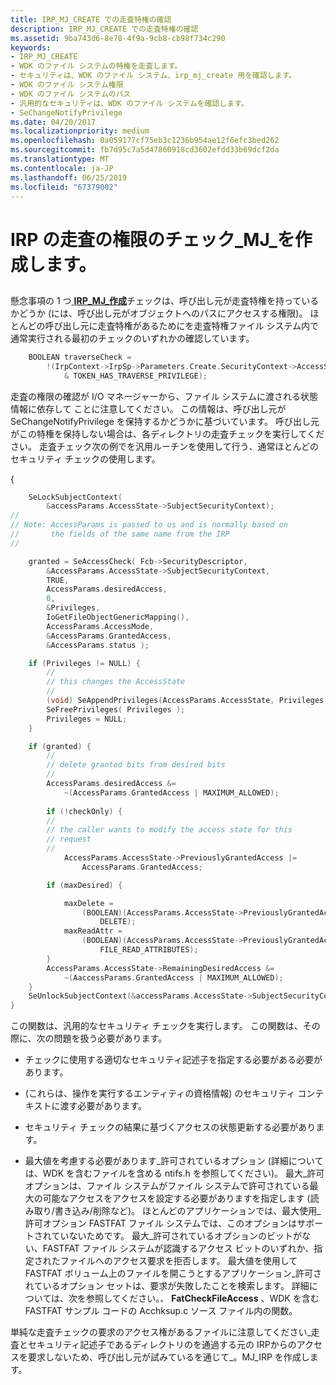 ```yaml
---
title: IRP_MJ_CREATE での走査特権の確認
description: IRP_MJ_CREATE での走査特権の確認
ms.assetid: 9ba743d6-8e78-4f9a-9cb8-cb98f734c290
keywords:
- IRP_MJ_CREATE
- WDK のファイル システムの特権を走査します。
- セキュリティは、WDK のファイル システム、irp_mj_create 用を確認します。
- WDK のファイル システム権限
- WDK のファイル システムのパス
- 汎用的なセキュリティは、WDK のファイル システムを確認します。
- SeChangeNotifyPrivilege
ms.date: 04/20/2017
ms.localizationpriority: medium
ms.openlocfilehash: 0a059177cf75eb3c1236b954ae12f6efc3bed262
ms.sourcegitcommit: fb7d95c7a5d47860918cd3602efdd33b69dcf2da
ms.translationtype: MT
ms.contentlocale: ja-JP
ms.lasthandoff: 06/25/2019
ms.locfileid: "67379002"
---
```

# <a name="checking-for-traverse-privilege-on-irpmjcreate"></a>IRP の走査の権限のチェック\_MJ\_を作成します。


## <span id="ddk_checking_for_traverse_privilege_on_irp_mj_create_if"></span><span id="DDK_CHECKING_FOR_TRAVERSE_PRIVILEGE_ON_IRP_MJ_CREATE_IF"></span>


懸念事項の 1 つ[ **IRP\_MJ\_作成**](https://docs.microsoft.com/windows-hardware/drivers/ifs/irp-mj-create)チェックは、呼び出し元が走査特権を持っているかどうか (には、呼び出し元がオブジェクトへのパスにアクセスする権限)。 ほとんどの呼び出し元に走査特権があるためにを走査特権ファイル システム内で通常実行される最初のチェックのいずれかの確認しています。

```cpp
    BOOLEAN traverseCheck = 
        !(IrpContext->IrpSp->Parameters.Create.SecurityContext->AccessState->Flags
            & TOKEN_HAS_TRAVERSE_PRIVILEGE);
```

走査の権限の確認が I/O マネージャーから、ファイル システムに渡される状態情報に依存して ことに注意してください。 この情報は、呼び出し元が SeChangeNotifyPrivilege を保持するかどうかに基づいています。 呼び出し元がこの特権を保持しない場合は、各ディレクトリの走査チェックを実行してください。 走査チェック次の例でを汎用ルーチンを使用して行う、通常ほとんどのセキュリティ チェックの使用します。

{

```cpp
    SeLockSubjectContext(
        &accessParams.AccessState->SubjectSecurityContext);
//
// Note: AccessParams is passed to us and is normally based on
//       the fields of the same name from the IRP
//

    granted = SeAccessCheck( Fcb->SecurityDescriptor,
        &AccessParams.AccessState->SubjectSecurityContext,
        TRUE,
        AccessParams.desiredAccess,
        0,
        &Privileges,
        IoGetFileObjectGenericMapping(),
        AccessParams.AccessMode,
        &AccessParams.GrantedAccess,
        &AccessParams.status );

    if (Privileges != NULL) {
        //
        // this changes the AccessState
        //
        (void) SeAppendPrivileges(AccessParams.AccessState, Privileges );
        SeFreePrivileges( Privileges );
        Privileges = NULL;
    }

    if (granted) {
        //
        // delete granted bits from desired bits
        //
        AccessParams.desiredAccess &= 
            ~(AccessParams.GrantedAccess | MAXIMUM_ALLOWED);
 
        if (!checkOnly) {
        //
        // the caller wants to modify the access state for this 
        // request
        //
            AccessParams.AccessState->PreviouslyGrantedAccess |= 
                AccessParams.GrantedAccess;

        if (maxDesired) {

            maxDelete = 
                (BOOLEAN)(AccessParams.AccessState->PreviouslyGrantedAccess & 
                    DELETE);
            maxReadAttr = 
                (BOOLEAN)(AccessParams.AccessState->PreviouslyGrantedAccess & 
                    FILE_READ_ATTRIBUTES);
        }
        AccessParams.AccessState->RemainingDesiredAccess &= 
            ~(AaccessParams.GrantedAccess | MAXIMUM_ALLOWED);
    }
    SeUnlockSubjectContext(&accessParams.AccessState->SubjectSecurityContext);  
}
```

この関数は、汎用的なセキュリティ チェックを実行します。 この関数は、その際に、次の問題を扱う必要があります。

-   チェックに使用する適切なセキュリティ記述子を指定する必要がある必要があります。

-   (これらは、操作を実行するエンティティの資格情報) のセキュリティ コンテキストに渡す必要があります。

-   セキュリティ チェックの結果に基づくアクセスの状態更新する必要があります。

-   最大値を考慮する必要があります\_許可されているオプション (詳細については、WDK を含むファイルを含める ntifs.h を参照してください)。 最大\_許可オプションは、ファイル システムがファイル システムで許可されている最大の可能なアクセスをアクセスを設定する必要がありますを指定します (読み取り/書き込み/削除など)。 ほとんどのアプリケーションでは、最大使用\_許可オプション FASTFAT ファイル システムでは、このオプションはサポートされていないためです。 最大\_許可されているオプションのビットがない、FASTFAT ファイル システムが認識するアクセス ビットのいずれか、指定されたファイルへのアクセス要求を拒否します。 最大値を使用して FASTFAT ボリューム上のファイルを開こうとするアプリケーション\_許可されているオプション セットは、要求が失敗したことを検索します。 詳細については、次を参照してください。、 **FatCheckFileAccess** 、WDK を含む FASTFAT サンプル コードの Acchksup.c ソース ファイル内の関数。

単純な走査チェックの要求のアクセス権があるファイルに注意してください\_走査とセキュリティ記述子であるディレクトリのを通過する元の IRPからのアクセスを要求しないため、呼び出し元が試みているを通じて\_。MJ\_IRP を作成します。

 

 




